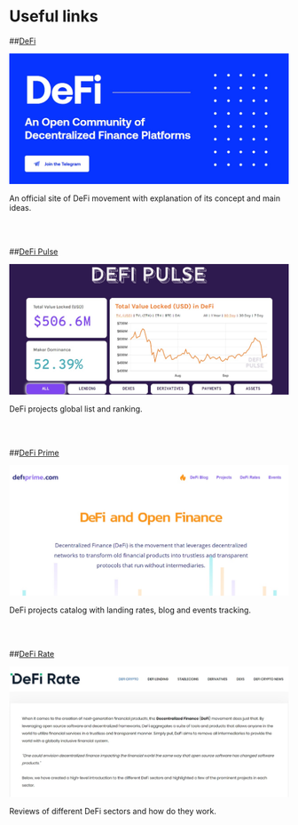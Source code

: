 ﻿# Useful links

##[DeFi](https://defi.network)

<img src="/images/defi/definet.jpg" alt="drawing" />

An official site of DeFi movement with explanation of its concept and main ideas.

<br/>
<br/>

##[DeFi Pulse](https://defipulse.com)

<img src="/images/defi/defipulse.jpg" alt="drawing"/>

DeFi projects global list and ranking.

<br/>
<br/>

##[DeFi Prime](https://defiprime.com)

<img src="/images/defi/defiprime.jpg" alt="drawing" />

DeFi projects catalog with landing rates, blog and events tracking.

<br/>
<br/>

##[DeFi Rate](https://defirate.com)

<img src="/images/defi/defirate.jpg" alt="drawing" />

Reviews of different DeFi sectors and how do they work.